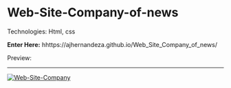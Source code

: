 # Web-Site-Company-of-news

Technologies: Html, css

 <strong>Enter Here:</strong> hhttps://ajhernandeza.github.io/Web_Site_Company_of_news/

Preview:

<hr>
<a href="https://ajhernandeza.github.io/Web_Site_Company_of_news/" target="_blank"> <img src="https://i.ibb.co/gF8WqFQ/Web-Site-Company.png" alt="Web-Site-Company" border="0"> </a>
